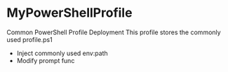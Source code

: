 # MyPowerShellProfile
Common PowerShell Profile Deployment
This profile stores the commonly used profile.ps1
- Inject commonly used env:path
- Modify prompt func
